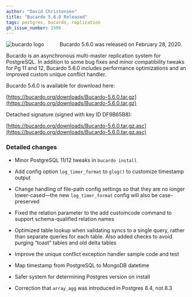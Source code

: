 ```yaml
---
author: "David Christensen"
title: "Bucardo 5.6.0 Released"
tags: postgres, bucardo, replication
gh_issue_number: 1596
---
```


<div style="float: left; margin-right: 40px"><img src="/blog/2020/03/01/bucardo-5-6-0-release/image-1.jpg" alt="bucardo logo" align="left"></div>

Bucardo 5.6.0 was released on February 28, 2020.

Bucardo is an asynchronous multi-master replication system for PostgreSQL. In addition to some bug fixes and minor compatibility tweaks for Pg 11 and 12, Bucardo 5.6.0 includes performance optimizations and an improved custom unique conflict handler.

Bucardo 5.6.0 is available for download here:

[https://bucardo.org/downloads/Bucardo-5.6.0.tar.gz](https://bucardo.org/downloads/Bucardo-5.6.0.tar.gz)

Detached signature (signed with key ID DF9B65B8):

[https://bucardo.org/downloads/Bucardo-5.6.0.tar.gz.asc](https://bucardo.org/downloads/Bucardo-5.6.0.tar.gz.asc)

### Detailed changes

  - Minor PostgreSQL 11/12 tweaks in `bucardo install`

  - Add config option `log_timer_format` to `glog()` to customize timestamp output

  - Change handling of file-path config settings so that they are no longer lower-cased—the new `log_timer_format` config will also be case-preserved

  - Fixed the relation parameter to the add customcode command to support schema-qualified relation names

  - Optimized table lookup when validating syncs to a single query, rather than separate queries for each table. Also added checks to avoid purging “toast” tables and old delta tables

  - Improve the unique conflict exception handler sample code and test

  - Map timestamp from PostgreSQL to MongoDB datetime

  - Safer system for determining Postgres version on install

  - Correction that `array_agg` was introduced in Postgres 8.4, not 8.3
